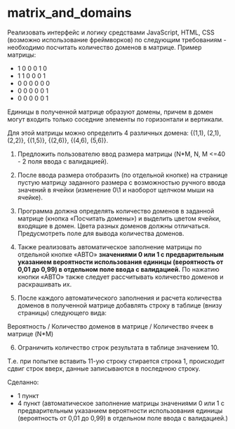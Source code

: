 # matrix_and_domains

Реализовать интерфейс и логику средствами JavaScript, HTML, CSS (возможно использование фреймворков) по следующим требованиям - необходимо посчитать количество доменов в матрице.
Пример матрицы:
- 1 0 0 0 1 0
- 1 1 0 0 0 1
- 0 0 0 0 0 0
- 0 0 0 0 0 1
- 0 0 0 0 0 1

Единицы в полученной матрице образуют домены, причем в домен могут входить только соседние элементы по горизонтали и вертикали.

Для этой матрицы можно определить 4 различных домена: {(1,1), (2,1), (2,2)}, {(1,5)}, {(2,6)}, {(4,6), (5,6)}.

1) Предложить пользователю ввод размера матрицы (N*M, N, M <=40 - 2 поля ввода с валидацией). 
2) После ввода размера отобразить (по отдельной кнопке) на странице пустую матрицу заданного размера с возможностью ручного ввода значений в ячейки (изменение 0\1  и наоборот щелчком мыши на ячейке).

3) Программа должна определять количество доменов в заданной матрице (кнопка «Посчитать домены») и выделить цветом ячейки, входящие в домен. Цвета разных доменов должны отличаться. Предусмотреть поле для вывода количества доменов.

4) Также реализовать автоматическое заполнение матрицы по отдельной кнопке «АВТО» <b>значениями 0 или 1 с предварительным указанием вероятности использования единицы (вероятность от 0,01 до 0,99) в отдельном поле ввода с валидацией.</b> По нажатию кнопки «АВТО» также следует рассчитывать количество доменов и раскрашивать их.

5) После каждого автоматического заполнения и расчета количества доменов в полученной матрице добавлять строку в таблице (внизу страницы) следующего вида:

Вероятность / Количество доменов в матрице / Количество ячеек в матрице (N*M)
 
6) Ограничить количество строк результата  в таблице значением 10. 

Т.е. при попытке вставить 11-ую строку стирается строка 1, происходит сдвиг строк вверх, данные записываются в последнюю строку.

Сделанно:
- 1 пункт
- 4 пункт (автоматическое заполнение матрицы значениями 0 или 1 с предварительным указанием вероятности использования единицы (вероятность от 0,01 до 0,99) в отдельном поле ввода с валидацией.)
